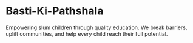 # Basti-Ki-Pathshala
Empowering slum children through quality education. We break barriers, uplift communities, and help every child reach their full potential.
